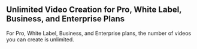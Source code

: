 ## Unlimited Video Creation for Pro, White Label, Business, and Enterprise Plans

For Pro, White Label, Business, and Enterprise plans, the number of videos you can create is unlimited.